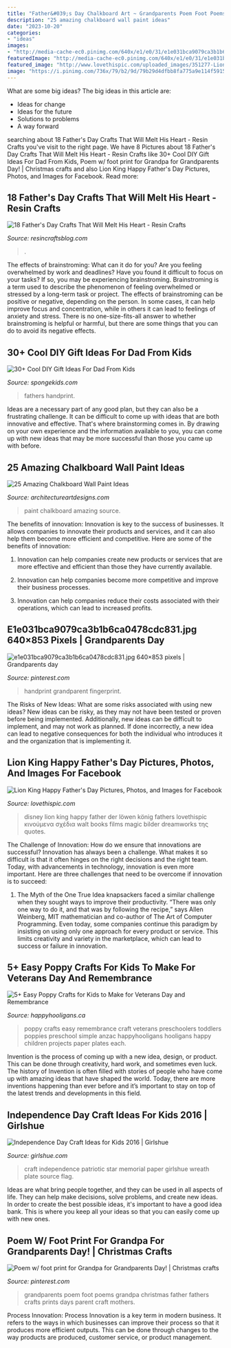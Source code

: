 ```yaml
---
title: "Father&#039;s Day Chalkboard Art ~ Grandparents Poem Foot Poems Grandpa Christmas Father Fathers Crafts Prints Days Parent Craft Mothers"
description: "25 amazing chalkboard wall paint ideas"
date: "2023-10-20"
categories:
- "ideas"
images:
- "http://media-cache-ec0.pinimg.com/640x/e1/e0/31/e1e031bca9079ca3b1b6ca0478cdc831.jpg"
featuredImage: "http://media-cache-ec0.pinimg.com/640x/e1/e0/31/e1e031bca9079ca3b1b6ca0478cdc831.jpg"
featured_image: "http://www.lovethispic.com/uploaded_images/351277-Lion-King-Happy-Father-s-Day.jpg"
image: "https://i.pinimg.com/736x/79/b2/9d/79b29d4dfbb8fa775a9e114f591544d5--grandparents-day-foot-prints.jpg"
---
```



What are some big ideas?
The big ideas in this article are: 
- Ideas for change 
- Ideas for the future 
- Solutions to problems
- A way forward

	

		
searching about 18 Father&#039;s Day Crafts That Will Melt His Heart - Resin Crafts you've visit to the right page. We have 8 Pictures about 18 Father&#039;s Day Crafts That Will Melt His Heart - Resin Crafts like 30+ Cool DIY Gift Ideas For Dad From Kids, Poem w/ foot print for Grandpa for Grandparents Day! | Christmas crafts and also Lion King Happy Father&#039;s Day Pictures, Photos, and Images for Facebook. Read more:
		
    
## 18 Father&#039;s Day Crafts That Will Melt His Heart - Resin Crafts

<img loading=lazy src="https://resincraftsblog.com/wp-content/uploads/2017/05/18-DIY-Fathers-Day-Crafts.jpg" onerror="this.onerror=null;this.src='https://tse3.mm.bing.net/th?id=OIP.F5OsBYCdlpLCPwaJWsDVUgHaKl&amp;pid=15.1';" alt="18 Father&#039;s Day Crafts That Will Melt His Heart - Resin Crafts">

_Source: resincraftsblog.com_

>. 

	

The effects of brainstroming: What can it do for you?
Are you feeling overwhelmed by work and deadlines? Have you found it difficult to focus on your tasks? If so, you may be experiencing brainstroming. Brainstroming is a term used to describe the phenomenon of feeling overwhelmed or stressed by a long-term task or project. The effects of brainstroming can be positive or negative, depending on the person. In some cases, it can help improve focus and concentration, while in others it can lead to feelings of anxiety and stress. There is no one-size-fits-all answer to whether brainstroming is helpful or harmful, but there are some things that you can do to avoid its negative effects.

    
## 30+ Cool DIY Gift Ideas For Dad From Kids

<img loading=lazy src="https://spongekids.com/wp-content/uploads/2016/10/fathers-day/10-fathers-day-ideas.jpg" onerror="this.onerror=null;this.src='https://tse3.mm.bing.net/th?id=OIP.AzQ7TfRuhRT1QwDr2FKDUwHaRg&amp;pid=15.1';" alt="30+ Cool DIY Gift Ideas For Dad From Kids">

_Source: spongekids.com_

>fathers handprint. 

	

Ideas are a necessary part of any good plan, but they can also be a frustrating challenge. It can be difficult to come up with ideas that are both innovative and effective. That's where brainstorming comes in. By drawing on your own experience and the information available to you, you can come up with new ideas that may be more successful than those you came up with before.

    
## 25 Amazing Chalkboard Wall Paint Ideas

<img loading=lazy src="https://www.architectureartdesigns.com/wp-content/uploads/2013/06/1113.jpg" onerror="this.onerror=null;this.src='https://tse2.mm.bing.net/th?id=OIP.DMuFmeB2SnSJLYwYkSZH2gHaIz&amp;pid=15.1';" alt="25 Amazing Chalkboard Wall Paint Ideas">

_Source: architectureartdesigns.com_

>paint chalkboard amazing source. 

	

The benefits of innovation:
Innovation is key to the success of businesses. It allows companies to innovate their products and services, and it can also help them become more efficient and competitive. Here are some of the benefits of innovation:
1. Innovation can help companies create new products or services that are more effective and efficient than those they have currently available.

2. Innovation can help companies become more competitive and improve their business processes.

3. Innovation can help companies reduce their costs associated with their operations, which can lead to increased profits.

    
## E1e031bca9079ca3b1b6ca0478cdc831.jpg 640×853 Pixels | Grandparents Day

<img loading=lazy src="http://media-cache-ec0.pinimg.com/640x/e1/e0/31/e1e031bca9079ca3b1b6ca0478cdc831.jpg" onerror="this.onerror=null;this.src='https://tse3.mm.bing.net/th?id=OIP.c5TOgdnmNLrdfLmxZ1ScSAHaJ3&amp;pid=15.1';" alt="e1e031bca9079ca3b1b6ca0478cdc831.jpg 640×853 pixels | Grandparents day">

_Source: pinterest.com_

>handprint grandparent fingerprint. 

	

The Risks of New Ideas: What are some risks associated with using new ideas?
New ideas can be risky, as they may not have been tested or proven before being implemented. Additionally, new ideas can be difficult to implement, and may not work as planned. If done incorrectly, a new idea can lead to negative consequences for both the individual who introduces it and the organization that is implementing it.

    
## Lion King Happy Father&#039;s Day Pictures, Photos, And Images For Facebook

<img loading=lazy src="http://www.lovethispic.com/uploaded_images/351277-Lion-King-Happy-Father-s-Day.jpg" onerror="this.onerror=null;this.src='https://tse4.mm.bing.net/th?id=OIP.NEKk_e1QvtoZTSyJycifOAAAAA&amp;pid=15.1';" alt="Lion King Happy Father&#039;s Day Pictures, Photos, and Images for Facebook">

_Source: lovethispic.com_

>disney lion king happy father der löwen könig fathers lovethispic κινούμενα σχέδια walt books films magic bilder dreamworks της quotes. 

	

The Challenge of Innovation: How do we ensure that innovations are successful?
Innovation has always been a challenge. What makes it so difficult is that it often hinges on the right decisions and the right team. Today, with advancements in technology, innovation is even more important. Here are three challenges that need to be overcome if innovation is to succeed:
1. The Myth of the One True Idea
 knapsackers faced a similar challenge when they sought ways to improve their productivity. “There was only one way to do it, and that was by following the recipe,” says Allen Weinberg, MIT mathematician and co-author of The Art of Computer Programming. Even today, some companies continue this paradigm by insisting on using only one approach for every product or service. This limits creativity and variety in the marketplace, which can lead to success or failure in innovation.


    
## 5+ Easy Poppy Crafts For Kids To Make For Veterans Day And Remembrance

<img loading=lazy src="https://happyhooligans.ca/wp-content/uploads/2015/11/Easy-Poppy-Crafts-for-Preschoolers-and-Toddlers-Happy-Hooligans-.jpg" onerror="this.onerror=null;this.src='https://tse2.mm.bing.net/th?id=OIP.OsvxQZod1uh1gKkcEM1IugAAAA&amp;pid=15.1';" alt="5+ Easy Poppy Crafts for Kids to Make for Veterans Day and Remembrance">

_Source: happyhooligans.ca_

>poppy crafts easy remembrance craft veterans preschoolers toddlers poppies preschool simple anzac happyhooligans hooligans happy children projects paper plates each. 

	

Invention is the process of coming up with a new idea, design, or product. This can be done through creativity, hard work, and sometimes even luck. The history of Invention is often filled with stories of people who have come up with amazing ideas that have shaped the world. Today, there are more inventions happening than ever before and it’s important to stay on top of the latest trends and developments in this field.

    
## Independence Day Craft Ideas For Kids 2016 | Girlshue

<img loading=lazy src="http://www.girlshue.com/wp-content/uploads/2016/06/Flag-Day-Craft-Ideas-for-Kids-2016-12.jpg" onerror="this.onerror=null;this.src='https://tse3.mm.bing.net/th?id=OIP.iEVkOU4QnsXyifRW1fqNBwHaKC&amp;pid=15.1';" alt="Independence Day Craft Ideas for Kids 2016 | Girlshue">

_Source: girlshue.com_

>craft independence patriotic star memorial paper girlshue wreath plate source flag. 

	

Ideas are what bring people together, and they can be used in all aspects of life. They can help make decisions, solve problems, and create new ideas. In order to create the best possible ideas, it's important to have a good idea bank. This is where you keep all your ideas so that you can easily come up with new ones.

    
## Poem W/ Foot Print For Grandpa For Grandparents Day! | Christmas Crafts

<img loading=lazy src="https://i.pinimg.com/736x/79/b2/9d/79b29d4dfbb8fa775a9e114f591544d5--grandparents-day-foot-prints.jpg" onerror="this.onerror=null;this.src='https://tse2.mm.bing.net/th?id=OIP.nmsfofxv6F2EGgNFl3kFHQHaJ6&amp;pid=15.1';" alt="Poem w/ foot print for Grandpa for Grandparents Day! | Christmas crafts">

_Source: pinterest.com_

>grandparents poem foot poems grandpa christmas father fathers crafts prints days parent craft mothers. 

	

Process Innovation:
Process Innovation is a key term in modern business. It refers to the ways in which businesses can improve their process so that it produces more efficient outputs. This can be done through changes to the way products are produced, customer service, or product management.


